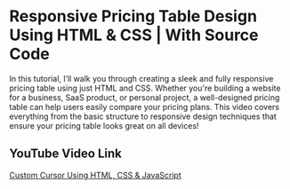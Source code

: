 # Responsive Pricing Table Design Using HTML & CSS | With Source Code

In this tutorial, I’ll walk you through creating a sleek and fully responsive pricing table using just HTML and CSS. Whether you're building a website for a business, SaaS product, or personal project, a well-designed pricing table can help users easily compare your pricing plans. This video covers everything from the basic structure to responsive design techniques that ensure your pricing table looks great on all devices! 

## YouTube Video Link 

[Custom Cursor Using HTML, CSS & JavaScript](https://youtu.be/XlgKOGS0vwM?si=QO935KkNJBzebV5Z)